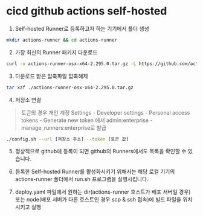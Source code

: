 # cicd github actions self-hosted

1. Self-hosted Runner로 등록하고자 하는 기기에서 폴더 생성

```sh
mkdir actions-runner && cd actions-runner
```

2. 가장 최신의 Runner 패키지 다운로드

```sh
curl -o actions-runner-osx-x64-2.295.0.tar.gz -L https://github.com/actions/runner/releases/download/v2.295.0/actions-runner-osx-x64-2.295.0.tar.gz
```

3. 다운로드 받은 압축파일 압축해제

```sh
tar xzf ./actions-runner-osx-x64-2.295.0.tar.gz
```

4. 저장소 연결

> 토큰의 경우 개인 계정 Settings - Developer settings - Personal access tokens - Generate new token 에서 admin:enterprise - manage_runners:enterprise로 발급

```sh
./config.sh --url [저장소 주소] --token [토큰 값]
```

5. 정상적으로 github에 등록이 되면 github의 Runners에서도 목록을 확인할 수 있습니다.

6. 등록한 Self-hosted Runner를 활성화시키기 위해서는 해당 로컬 기기의 actions-runner 폴더에서 run.sh 프로그램을 실행시킵니다.

7. deploy.yaml 파일에서 원하는 dir(actions-runner 호스트가 배포 서버일 경우) 또는 node(배포 서버가 다른 호스트인 경우 scp & ssh 접속)에 빌드 파일을 위치시키고 실행
